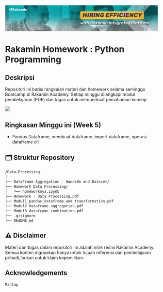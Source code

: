 [![banner1](rakaminacademy_cover.jpg)](https://www.rakamin.com/)

# Rakamin Homework : Python Programming

## Deskripsi

Repositori ini berisi rangkaian materi dan homework selama seminggu Bootcamp di Rakamin Academy. Setiap minggu dilengkapi modul pembelajaran (PDF) dan tugas untuk memperkuat pemahaman konsep.

<img src="https://user-images.githubusercontent.com/74038190/212284100-561aa473-3905-4a80-b561-0d28506553ee.gif" width="900">

## Ringkasan Minggu ini (Week 5)
- Pandas Dataframe, membuat dataframe, import dataframe, operasi dataframe dll

## 🗂️ Struktur Repository

```
/Data-Processing
│
├── DataFrame Aggregation - HandsOn and Dataset/            
├── Homework Data Processing/                              
│   └── homeworknya.ipynb                                   
├── Homework - Data Processing.pdf
├── Modul1_pandas_dataframe_and_transformation.pdf
├── Modul2_dataframe_aggregation.pdf
├── Modul3_dataframe_combination.pdf
├── .gitignore
└── README.md  
```

## ⚠️ Disclaimer

Materi dan tugas dalam repositori ini adalah milik resmi Rakamin Academy. Semua konten digunakan hanya untuk tujuan referensi dan pembelajaran pribadi, bukan untuk klaim kepemilikan.

## Acknowledgements

```
Mantap
```